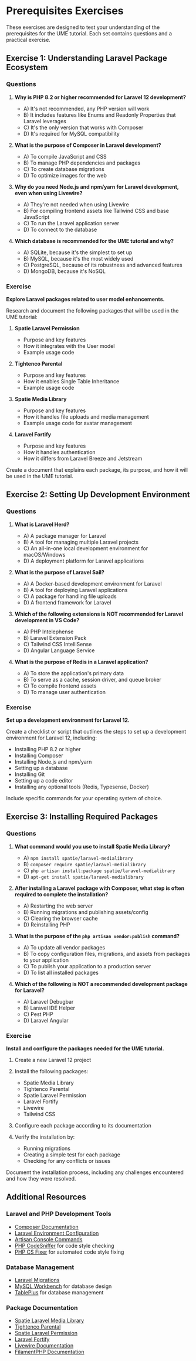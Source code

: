 # Prerequisites Exercises

<link rel="stylesheet" href="../assets/css/styles.css">

These exercises are designed to test your understanding of the prerequisites for the UME tutorial. Each set contains questions and a practical exercise.

## Exercise 1: Understanding Laravel Package Ecosystem

### Questions

1. **Why is PHP 8.2 or higher recommended for Laravel 12 development?**
   - A) It's not recommended, any PHP version will work
   - B) It includes features like Enums and Readonly Properties that Laravel leverages
   - C) It's the only version that works with Composer
   - D) It's required for MySQL compatibility

2. **What is the purpose of Composer in Laravel development?**
   - A) To compile JavaScript and CSS
   - B) To manage PHP dependencies and packages
   - C) To create database migrations
   - D) To optimize images for the web

3. **Why do you need Node.js and npm/yarn for Laravel development, even when using Livewire?**
   - A) They're not needed when using Livewire
   - B) For compiling frontend assets like Tailwind CSS and base JavaScript
   - C) To run the Laravel application server
   - D) To connect to the database

4. **Which database is recommended for the UME tutorial and why?**
   - A) SQLite, because it's the simplest to set up
   - B) MySQL, because it's the most widely used
   - C) PostgreSQL, because of its robustness and advanced features
   - D) MongoDB, because it's NoSQL

### Exercise

**Explore Laravel packages related to user model enhancements.**

Research and document the following packages that will be used in the UME tutorial:

1. **Spatie Laravel Permission**
   - Purpose and key features
   - How it integrates with the User model
   - Example usage code

2. **Tightenco Parental**
   - Purpose and key features
   - How it enables Single Table Inheritance
   - Example usage code

3. **Spatie Media Library**
   - Purpose and key features
   - How it handles file uploads and media management
   - Example usage code for avatar management

4. **Laravel Fortify**
   - Purpose and key features
   - How it handles authentication
   - How it differs from Laravel Breeze and Jetstream

Create a document that explains each package, its purpose, and how it will be used in the UME tutorial.

## Exercise 2: Setting Up Development Environment

### Questions

1. **What is Laravel Herd?**
   - A) A package manager for Laravel
   - B) A tool for managing multiple Laravel projects
   - C) An all-in-one local development environment for macOS/Windows
   - D) A deployment platform for Laravel applications

2. **What is the purpose of Laravel Sail?**
   - A) A Docker-based development environment for Laravel
   - B) A tool for deploying Laravel applications
   - C) A package for handling file uploads
   - D) A frontend framework for Laravel

3. **Which of the following extensions is NOT recommended for Laravel development in VS Code?**
   - A) PHP Intelephense
   - B) Laravel Extension Pack
   - C) Tailwind CSS IntelliSense
   - D) Angular Language Service

4. **What is the purpose of Redis in a Laravel application?**
   - A) To store the application's primary data
   - B) To serve as a cache, session driver, and queue broker
   - C) To compile frontend assets
   - D) To manage user authentication

### Exercise

**Set up a development environment for Laravel 12.**

Create a checklist or script that outlines the steps to set up a development environment for Laravel 12, including:
- Installing PHP 8.2 or higher
- Installing Composer
- Installing Node.js and npm/yarn
- Setting up a database
- Installing Git
- Setting up a code editor
- Installing any optional tools (Redis, Typesense, Docker)

Include specific commands for your operating system of choice.

## Exercise 3: Installing Required Packages

### Questions

1. **What command would you use to install Spatie Media Library?**
   - A) `npm install spatie/laravel-medialibrary`
   - B) `composer require spatie/laravel-medialibrary`
   - C) `php artisan install:package spatie/laravel-medialibrary`
   - D) `apt-get install spatie/laravel-medialibrary`

2. **After installing a Laravel package with Composer, what step is often required to complete the installation?**
   - A) Restarting the web server
   - B) Running migrations and publishing assets/config
   - C) Clearing the browser cache
   - D) Reinstalling PHP

3. **What is the purpose of the `php artisan vendor:publish` command?**
   - A) To update all vendor packages
   - B) To copy configuration files, migrations, and assets from packages to your application
   - C) To publish your application to a production server
   - D) To list all installed packages

4. **Which of the following is NOT a recommended development package for Laravel?**
   - A) Laravel Debugbar
   - B) Laravel IDE Helper
   - C) Pest PHP
   - D) Laravel Angular

### Exercise

**Install and configure the packages needed for the UME tutorial.**

1. Create a new Laravel 12 project
2. Install the following packages:
   - Spatie Media Library
   - Tightenco Parental
   - Spatie Laravel Permission
   - Laravel Fortify
   - Livewire
   - Tailwind CSS

3. Configure each package according to its documentation
4. Verify the installation by:
   - Running migrations
   - Creating a simple test for each package
   - Checking for any conflicts or issues

Document the installation process, including any challenges encountered and how they were resolved.

## Additional Resources

### Laravel and PHP Development Tools

- [Composer Documentation](https://getcomposer.org/doc/)
- [Laravel Environment Configuration](https://laravel.com/docs/12.x/configuration)
- [Artisan Console Commands](https://laravel.com/docs/12.x/artisan)
- [PHP CodeSniffer](https://github.com/squizlabs/PHP_CodeSniffer) for code style checking
- [PHP CS Fixer](https://github.com/FriendsOfPHP/PHP-CS-Fixer) for automated code style fixing

### Database Management

- [Laravel Migrations](https://laravel.com/docs/12.x/migrations)
- [MySQL Workbench](https://www.mysql.com/products/workbench/) for database design
- [TablePlus](https://tableplus.com/) for database management

### Package Documentation

- [Spatie Laravel Media Library](https://spatie.be/docs/laravel-medialibrary)
- [Tightenco Parental](https://github.com/tighten/parental)
- [Spatie Laravel Permission](https://spatie.be/docs/laravel-permission)
- [Laravel Fortify](https://laravel.com/docs/fortify)
- [Livewire Documentation](https://livewire.laravel.com/docs)
- [FilamentPHP Documentation](https://filamentphp.com/docs)
